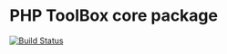 PHP ToolBox core package
========================

[![Build Status](https://travis-ci.org/phptoolbox/core.png?branch=master)](https://travis-ci.org/phptoolbox/core)
